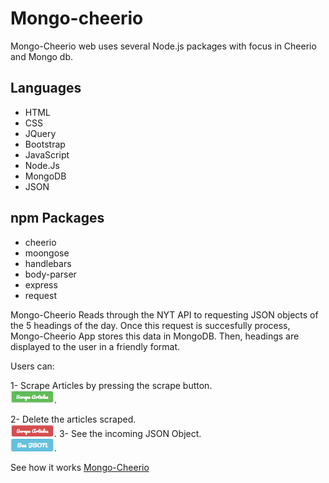 # Mongo-cheerio

Mongo-Cheerio web uses several Node.js packages with focus in Cheerio and Mongo db.

## Languages
- HTML
- CSS
- JQuery
- Bootstrap
- JavaScript
- Node.Js
- MongoDB
- JSON

## npm Packages
- cheerio
- moongose
- handlebars
- body-parser
- express
- request
 
 Mongo-Cheerio Reads through the NYT API to requesting JSON objects of the 5 headings of the day. Once this request is succesfully process, Mongo-Cheerio App stores this data in MongoDB. Then, headings are displayed to the user in a friendly format.
 
 Users can:
 
 1-   Scrape Articles by pressing the scrape button.  
 <img src="public/images/scrapeButton.png" alt="products for sale" width ="70px%" height="20px"/>.     
 
 2- Delete the articles scraped.  
  <img src="public/images/deleteButton.png" alt="products for sale" width ="70px%" height="20px"/>.
 3- See the incoming JSON Object.  
 <img src="public/images/jsonButton.png" alt="products for sale" width ="70px%" height="20px"/>.
 
 See how it works [Mongo-Cheerio](https://aqueous-falls-53542.herokuapp.com/)
 
 


